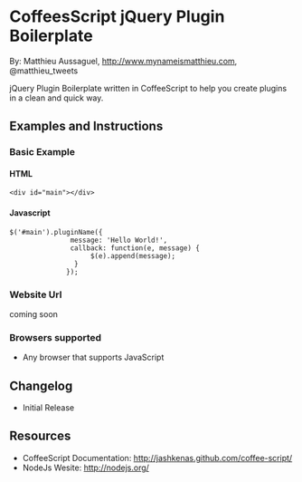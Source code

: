 # CoffeesScript jQuery Plugin Boilerplate

By: Matthieu Aussaguel, http://www.mynameismatthieu.com, @matthieu_tweets

jQuery Plugin Boilerplate written in CoffeeScript to help you create plugins in a clean and quick way.

## Examples and Instructions

### Basic Example

#### HTML

    <div id="main"></div>

#### Javascript

    $('#main').pluginName({
                   message: 'Hello World!',
                   callback: function(e, message) {
                        $(e).append(message);
                    }
                  });

### Website Url
coming soon

### Browsers supported
* Any browser that supports JavaScript

## Changelog

* Initial Release

## Resources
-   CoffeeScript Documentation: http://jashkenas.github.com/coffee-script/
-   NodeJs Wesite: http://nodejs.org/